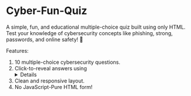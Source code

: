 # Cyber-Fun-Quiz
A  simple, fun, and educational multiple-choice quiz built using only HTML. Test your knowledge of cybersecurity concepts like phishing, strong, passwords, and online safety! 🎉

Features:

1. 10 multiple-choice cybersecurity questions.
2. Click-to-reveal answers using <details> tags.
3. Clean and responsive layout.
4. No JavaScript-Pure HTML form!
